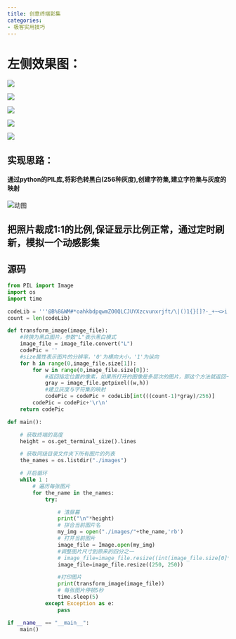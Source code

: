 ```yaml
---
title: 创意终端影集
categories:
- 极客实用技巧
---
```




# 左侧效果图：
![](https://cdn.fangyuanxiaozhan.com/assets/1694169728030Xt8CEHK6.jpeg)

![](https://cdn.fangyuanxiaozhan.com/assets/1694169728150tCCsDD1r.jpeg)

![](https://cdn.fangyuanxiaozhan.com/assets/1694169728963DHrkhPZx.jpeg)

![](https://cdn.fangyuanxiaozhan.com/assets/1694169729487nctsdeCt.jpeg)

![](https://cdn.fangyuanxiaozhan.com/assets/1694169730002ENyKCcxY.jpeg)

## 实现思路：
#### 通过python的PIL库,将彩色转黑白(256种灰度),创建字符集,建立字符集与灰度的映射

![动图](https://cdn.fangyuanxiaozhan.com/assets/169416993828243XAypHE.gif)


## 把照片裁成1:1的比例,保证显示比例正常，通过定时刷新，模拟一个动感影集


## 源码
```python
from PIL import Image
import os
import time

codeLib = '''@B%8&WM#*oahkbdpqwmZO0QLCJUYXzcvunxrjft/\|()1{}[]?-_+~<>i!lI;:,"^`'. '''#生成字符画所需的字符集
count = len(codeLib)

def transform_image(image_file):
    #转换为黑白图片，参数"L"表示黑白模式
    image_file = image_file.convert("L")
    codePic = ''
    #size属性表示图片的分辨率，'0'为横向大小，'1'为纵向
    for h in range(0,image_file.size[1]):
        for w in range(0,image_file.size[0]):
            #返回指定位置的像素，如果所打开的图像是多层次的图片，那这个方法就返回一个元组
            gray = image_file.getpixel((w,h))
            #建立灰度与字符集的映射
            codePic = codePic + codeLib[int(((count-1)*gray)/256)]
        codePic = codePic+'\r\n'
    return codePic

def main():

    # 获取终端的高度
    height = os.get_terminal_size().lines

    # 获取同级目录文件夹下所有图片的列表
    the_names = os.listdir("./images")

    # 开启循环
    while 1 :
        # 遍历每张图片
        for the_name in the_names:
            try:

                # 清屏幕
                print("\n"*height)
                # 拼合当前图片名
                my_img = open("./images/"+the_name,'rb')
                # 打开当前图片
                image_file = Image.open(my_img)
                #调整图片尺寸到原来的四分之一
                # image_file=image_file.resize((int(image_file.size[0]*0.5), int(image_file.size[1]*0.5)))
                image_file=image_file.resize((250, 250))

                #打印图片
                print(transform_image(image_file))
                # 每张图片停顿5秒
                time.sleep(5)
            except Exception as e:
                pass

if __name__ == "__main__":
    main()
```